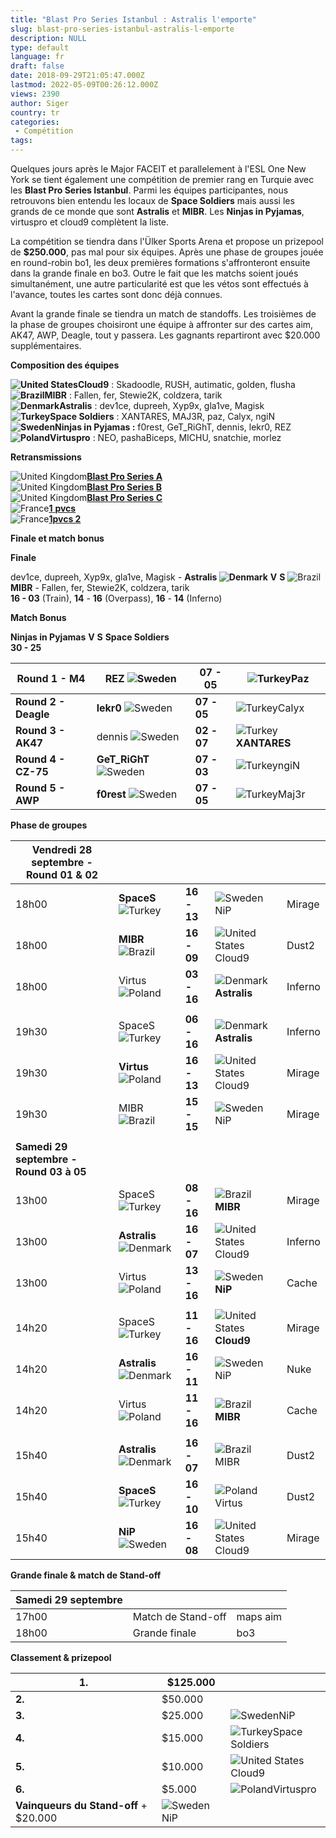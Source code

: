 ```yaml
---
title: "Blast Pro Series Istanbul : Astralis l'emporte"
slug: blast-pro-series-istanbul-astralis-l-emporte
description: NULL
type: default
language: fr
draft: false
date: 2018-09-29T21:05:47.000Z
lastmod: 2022-05-09T00:26:12.000Z
views: 2390
author: Siger
country: tr
categories:
 - Compétition
tags:
---
```

Quelques jours après le Major FACEIT et parallelement à l'ESL One New York se tient également une compétition de premier rang en Turquie avec les **Blast Pro Series Istanbul**. Parmi les équipes participantes, nous retrouvons bien entendu les locaux de **Space Soldiers** mais aussi les grands de ce monde que sont **Astralis** et **MIBR**. Les **Ninjas in Pyjamas**, virtuspro et cloud9 complètent la liste.  
  
La compétition se tiendra dans l'Ülker Sports Arena et propose un prizepool de **$250.000**, pas mal pour six équipes. Après une phase de groupes jouée en round-robin bo1, les deux premières formations s'affronteront ensuite dans la grande finale en bo3\. Outre le fait que les matchs soient joués simultanément, une autre particularité est que les vétos sont effectués à l'avance, toutes les cartes sont donc déjà connues.

Avant la grande finale se tiendra un match de standoffs. Les troisièmes de la phase de groupes choisiront une équipe à affronter sur des cartes aim, AK47, AWP, Deagle, tout y passera. Les gagnants repartiront avec $20.000 supplémentaires.

**Composition des équipes**

**![United States](/images/countries/us.svg)⁠Cloud9** : Skadoodle, RUSH, autimatic, golden, flusha  
**![Brazil](/images/countries/br.svg)⁠MIBR** : Fallen, fer, Stewie2K, coldzera, tarik  
**![Denmark](/images/countries/dk.svg)⁠Astralis** : dev1ce, dupreeh, Xyp9x, gla1ve, Magisk  
**![Turkey](/images/countries/tr.svg)⁠Space Soldiers** : XANTARES, MAJ3R, paz, Calyx, ngiN  
**![Sweden](/images/countries/se.svg)⁠⁠Ninjas in Pyjamas :** f0rest, GeT\_RiGhT, dennis, lekr0, REZ  
**![Poland](/images/countries/pl.svg)⁠Virtuspro** : NEO, pashaBiceps, MICHU, snatchie, morlez

**Retransmissions**

![United Kingdom](/images/countries/gb.svg)⁠[**Blast Pro Series A**](https://twitch.tv/blastproseries)  
![United Kingdom](/images/countries/gb.svg)⁠[**Blast Pro Series B**](https://twitch.tv/blastproseries%5Fb)  
![United Kingdom](/images/countries/gb.svg)⁠[**Blast Pro Series C**](https://twitch.tv/blastproseries%5Fc)  
![France](/images/countries/fr.svg)⁠[**1** **pvcs**](https://www.twitch.tv/1pvcs)   
![France](/images/countries/fr.svg)⁠[**1pvcs 2**](http://twitch.tv/1pvcs2)

**Finale et match bonus**

**Finale**

dev1ce, dupreeh, Xyp9x, gla1ve, Magisk - **Astralis ![Denmark](/images/countries/dk.svg)⁠** **V** **S** ![Brazil](/images/countries/br.svg)⁠ **MIBR** \-⁠ Fallen, fer, Stewie2K, coldzera, tarik  
**16 \- 03** (Train), **14** \- **16** (Overpass), **16** \- **14** (Inferno)  
  
**Match Bonus**

**Ninjas in Pyjamas** **V** **S** **Space Soldiers**  
**30 \- 25**

| **Round 1 - M4**     | **REZ** ![Sweden](/images/countries/se.svg)⁠⁠      | **07** **\-** **05** | ![Turkey](/images/countries/tr.svg)⁠Paz          |
| -------------------- | -------------------------------------------------- | -------------------- | ------------------------------------------------ |
| **Round 2 - Deagle** | **lekr0** ![Sweden](/images/countries/se.svg)⁠     | **07** **\-** **05** | ![Turkey](/images/countries/tr.svg)⁠Calyx        |
| **Round 3 - AK47**   | dennis ![Sweden](/images/countries/se.svg)⁠        | **02** **\- 07**     | ![Turkey](/images/countries/tr.svg)**⁠XANTARES** |
| **Round 4 - CZ-75**  | **GeT\_RiGhT** ![Sweden](/images/countries/se.svg) | **07** **\-** **03** | ![Turkey](/images/countries/tr.svg)⁠ngiN         |
| **Round 5 - AWP**    | **f0rest** ![Sweden](/images/countries/se.svg)⁠    | **07** **\-** **05** | ![Turkey](/images/countries/tr.svg)⁠Maj3r        |
  
  
**Phase de groupes**

| **Vendredi 28 septembre - Round 01 & 02** |                                                    |              |                                                        |         |
| ----------------------------------------- | -------------------------------------------------- | ------------ | ------------------------------------------------------ | ------- |
| 18h00                                     | **SpaceS** ![Turkey](/images/countries/tr.svg)⁠    | **16 \- 13** | ![Sweden](/images/countries/se.svg)⁠ NiP               | Mirage  |
| 18h00                                     | **MIBR** ![Brazil](/images/countries/br.svg)⁠      | **16 \- 09** | ![United States](/images/countries/us.svg)⁠ Cloud9     | Dust2   |
| 18h00                                     | Virtus ![Poland](/images/countries/pl.svg)⁠        | **03 \- 16** | ![Denmark](/images/countries/dk.svg)⁠ **Astralis**     | Inferno |
| |                                         |                                                    |              |                                                        |         |
| 19h30                                     | SpaceS ![Turkey](/images/countries/tr.svg)⁠        | **06 \- 16** | ![Denmark](/images/countries/dk.svg)⁠ **Astralis**     | Inferno |
| 19h30                                     | **Virtus** ![Poland](/images/countries/pl.svg)     | **16 \- 13** | ![United States](/images/countries/us.svg)⁠ Cloud9     | Mirage  |
| 19h30                                     | MIBR ![Brazil](/images/countries/br.svg)           | **15 - 15**  | ![Sweden](/images/countries/se.svg)⁠ NiP               | Mirage  |
| |                                         |                                                    |              |                                                        |         |
| **Samedi 29 septembre - Round 03 à 05**   |                                                    |              |                                                        |         |
| 13h00                                     | SpaceS ![Turkey](/images/countries/tr.svg)         | **08 \- 16** | ![Brazil](/images/countries/br.svg)⁠ **MIBR**          | Mirage  |
| 13h00                                     | **Astralis** ![Denmark](/images/countries/dk.svg)  | **16 \- 07** | ![United States](/images/countries/us.svg)⁠ Cloud9     | Inferno |
| 13h00                                     | Virtus ![Poland](/images/countries/pl.svg)         | **13 \- 16** | ![Sweden](/images/countries/se.svg)⁠ **NiP**           | Cache   |
| |                                         |                                                    |              |                                                        |         |
| 14h20                                     | SpaceS ![Turkey](/images/countries/tr.svg)         | **11 \- 16** | ![United States](/images/countries/us.svg)⁠ **Cloud9** | Mirage  |
| 14h20                                     | **Astralis** ![Denmark](/images/countries/dk.svg)  | **16 \- 11** | ![Sweden](/images/countries/se.svg)⁠ NiP               | Nuke    |
| 14h20                                     | Virtus ![Poland](/images/countries/pl.svg)         | **11 \- 16** | ![Brazil](/images/countries/br.svg)⁠ **MIBR**          | Cache   |
| |                                         |                                                    |              |                                                        |         |
| 15h40                                     | **Astralis** ![Denmark](/images/countries/dk.svg)⁠ | **16 \- 07** | ![Brazil](/images/countries/br.svg)⁠ MIBR              | Dust2   |
| 15h40                                     | **SpaceS** ![Turkey](/images/countries/tr.svg)     | **16 \- 10** | ![Poland](/images/countries/pl.svg)⁠ Virtus            | Dust2   |
| 15h40                                     | **NiP** ![Sweden](/images/countries/se.svg)⁠       | **16 \- 08** | ![United States](/images/countries/us.svg)⁠ Cloud9     | Mirage  |

  
**Grande finale & match de Stand-off**

| **Samedi 29 septembre** |                    |          |
| ----------------------- | ------------------ | -------- |
| 17h00                   | Match de Stand-off | maps aim |
| 18h00                   | Grande finale      | bo3      |

  
**Classement & prizepool**

| **1.**                                 | $125.000                                |                                                    |
| -------------------------------------- | --------------------------------------- | -------------------------------------------------- |
| **2.**                                 | $50.000                                 |                                                    |
| **3.**                                 | $25.000                                 | ![Sweden](/images/countries/se.svg)⁠NiP            |
| **4.**                                 | $15.000                                 | ![Turkey](/images/countries/tr.svg)⁠Space Soldiers |
| **5.**                                 | $10.000                                 | ![United States](/images/countries/us.svg)⁠Cloud9  |
| **6.**                                 | $5.000                                  | ![Poland](/images/countries/pl.svg)⁠Virtuspro      |
| **Vainqueurs du Stand-off** \+ $20.000 | ![Sweden](/images/countries/se.svg)⁠NiP |                                                    |

  
